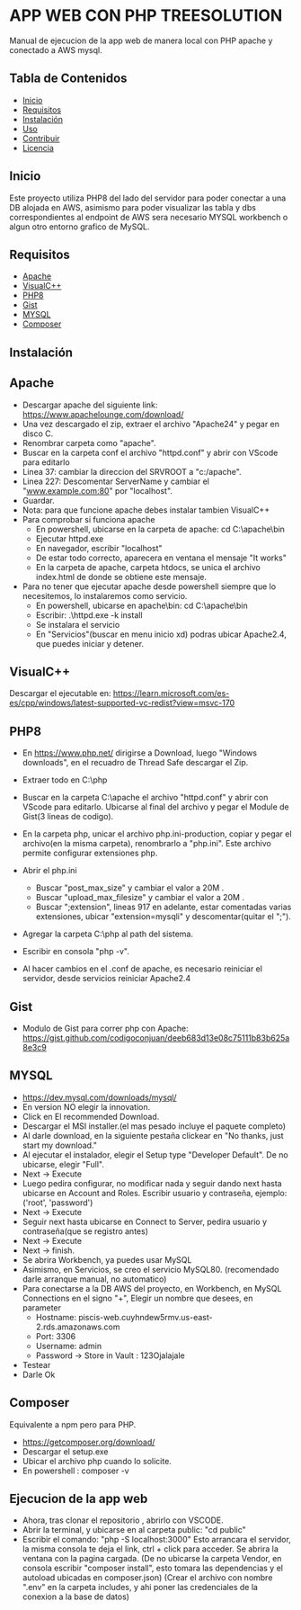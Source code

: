 # APP WEB CON PHP TREESOLUTION

Manual de ejecucion de la app web de manera local con PHP apache y conectado a AWS mysql.

## Tabla de Contenidos

- [Inicio](#inicio)
- [Requisitos](#requisitos)
- [Instalación](#instalación)
- [Uso](#uso)
- [Contribuir](#contribuir)
- [Licencia](#licencia)

## Inicio

Este proyecto utiliza PHP8 del lado del servidor para poder conectar a una DB alojada en AWS, asimismo para poder visualizar las tabla y dbs correspondientes al endpoint de AWS sera necesario MYSQL workbench o algun otro entorno grafico de MySQL.

## Requisitos

- [Apache](#Apache)
- [VisualC++](#VisualC++)
- [PHP8](#PHP8)
- [Gist](#Gist)
- [MYSQL](#MYSQL)
- [Composer](#Composer)

## Instalación

## Apache
- Descargar apache del siguiente link: https://www.apachelounge.com/download/
- Una vez descargado el zip, extraer el archivo "Apache24" y pegar en disco C.
- Renombrar carpeta como "apache".
- Buscar en la carpeta conf el archivo "httpd.conf" y abrir con VScode para editarlo
- Linea 37: cambiar la direccion del SRVROOT a "c:/apache".
- Linea 227: Descomentar ServerName y cambiar el "www.example.com:80" por "localhost".
- Guardar.
- Nota: para que funcione apache debes instalar tambien VisualC++
- Para comprobar si funciona apache
    - En powershell, ubicarse en la carpeta de apache: cd C:\apache\bin
    - Ejecutar httpd.exe
    - En navegador, escribir "localhost"
    - De estar todo correcto, aparecera en ventana el mensaje "It works"
    - En la carpeta de apache, carpeta htdocs, se unica el archivo index.html de donde se obtiene este mensaje.
- Para no tener que ejecutar apache desde powershell siempre que lo necesitemos, lo instalaremos como servicio.
    - En powershell, ubicarse en apache\bin: cd C:\apache\bin
    - Escribir: .\httpd.exe -k install 
    - Se instalara el servicio
    - En "Servicios"(buscar en menu inicio xd) podras ubicar Apache2.4, que puedes iniciar y detener. 
    
## VisualC++
Descargar el ejecutable en: 
https://learn.microsoft.com/es-es/cpp/windows/latest-supported-vc-redist?view=msvc-170

## PHP8
- En https://www.php.net/  dirigirse a Download, luego "Windows downloads", en el recuadro de Thread Safe descargar el Zip.
- Extraer todo en C:\php
- Buscar en la carpeta C:\apache el archivo "httpd.conf" y abrir con VScode para editarlo. Ubicarse al final del archivo y pegar el Module de Gist(3 lineas de codigo).
- En la carpeta php, unicar el archivo php.ini-production, copiar y pegar el archivo(en la misma carpeta), renombrarlo a "php.ini". Este archivo permite configurar extensiones php.
- Abrir el php.ini
    - Buscar "post_max_size" y cambiar el valor a 20M .
    - Buscar "upload_max_filesize" y cambiar el valor a 20M .
    - Buscar ";extension", lineas 917 en adelante, estar comentadas varias extensiones, ubicar "extension=mysqli" y descomentar(quitar el ";"). 
- Agregar la carpeta C:\php al path del sistema.
- Escribir en consola "php -v".

- Al hacer cambios en el .conf de apache, es necesario reiniciar el servidor, desde servicios reiniciar Apache2.4

## Gist
- Modulo de Gist para correr php con Apache:
https://gist.github.com/codigoconjuan/deeb683d13e08c75111b83b625a8e3c9

## MYSQL
- https://dev.mysql.com/downloads/mysql/ 
- En version NO elegir la innovation.
- Click en El recommended Download. 
- Descargar el MSI installer.(el mas pesado incluye el paquete completo)
- Al darle download, en la siguiente pestaña clickear en "No thanks, just start my download."
- Al ejecutar el instalador, elegir el Setup type "Developer Default". De no ubicarse, elegir "Full".
- Next -> Execute
- Luego pedira configurar, no modificar nada y seguir dando next hasta ubicarse en Account and Roles. Escribir usuario y contraseña, ejemplo: ('root', 'password')
- Next -> Execute
- Seguir next hasta ubicarse en Connect to Server, pedira usuario y contraseña(que se registro antes)
- Next -> Execute
- Next -> finish.
- Se abrira Workbench, ya puedes usar MySQL
- Asimismo, en Servicios, se creo el servicio MySQL80. (recomendado darle arranque manual, no automatico)
- Para conectarse a la DB AWS del proyecto, en Workbench, en MySQL Connections en el signo "+", Elegir un nombre que desees, en parameter
    - Hostname: piscis-web.cuyhndew5rmv.us-east-2.rds.amazonaws.com
    - Port: 3306
    - Username:  admin
    - Password -> Store in Vault : 123Ojalajale
- Testear
- Darle Ok

## Composer
Equivalente a npm pero para PHP.
- https://getcomposer.org/download/
- Descargar el setup.exe 
- Ubicar el archivo php cuando lo solicite.
- En powershell :  composer -v


## Ejecucion de la app web
- Ahora, tras clonar el repositorio , abrirlo con VSCODE.
- Abrir la terminal, y ubicarse en al carpeta public: "cd public"
- Escribir el comando: "php -S localhost:3000" Esto arrancara el servidor, la misma consola te deja el link, ctrl + click para acceder. Se abrira la ventana con la pagina cargada.
(De no ubicarse la carpeta Vendor, en consola escribir "composer install", esto tomara las dependencias y el autoload ubicadas en composer.json)
(Crear el archivo con nombre ".env" en la carpeta includes, y ahi poner las credenciales de la conexion a la base de datos)
